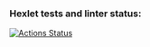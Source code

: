 ### Hexlet tests and linter status:
[![Actions Status](https://github.com/ant-kol/qa-engineer-project-85/actions/workflows/hexlet-check.yml/badge.svg)](https://github.com/ant-kol/qa-engineer-project-85/actions)